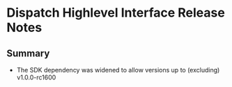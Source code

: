 # Dispatch Highlevel Interface Release Notes

## Summary

* The SDK dependency was widened to allow versions up to (excluding) v1.0.0-rc1600
